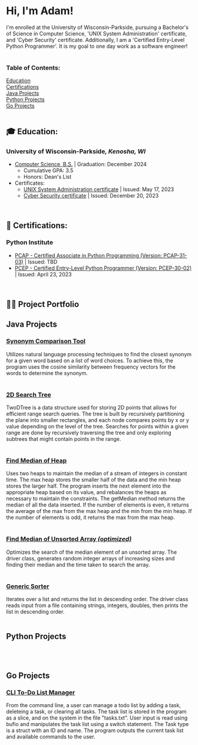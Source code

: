 <!-- Header -->
<h1>Hi, I'm Adam!</h1>


<!-- Brief Introduction -->
I'm enrolled at the University of Wisconsin-Parkside, pursuing a Bachelor's of Science in Computer Science, 'UNIX System Administration' certificate, and 'Cyber Security' certificate. Additionally, I am a 'Certified Entry-Level Python Programmer'. It is my goal to one day work as a software engineer! <br><br>


<!-- Table of Contents -->
<h3>Table of Contents:</h3>
<a href="#EducationLink">Education</a> <br>
<a href="#CertificationLink">Certifications</a> <br>
<a href="#JavaLink">Java Projects</a> <br>
<a href="#PythonLink">Python Projects</a> <br>
<a href="#GoLink">Go Projects</a> <br><br>



<!-- Eduction Overview -->
<a id="EducationLink"><h2>🎓 Education:</h2></a>
<h3>University of Wisconsin-Parkside<i>, Kenosha, WI</i></h3>

- [Computer Science, B.S.](https://www.uwp.edu/learn/programs/computersciencemajor.cfm) | Graduation: December 2024
  - Cumulative GPA: 3.5
  - Honors: Dean's List
- Certificates:
    - [UNIX System Administration certificate](https://www.uwp.edu/learn/programs/unixsystemadmin.cfm) | Issued: May 17, 2023
    - [Cyber Security certificate](https://www.uwp.edu/learn/programs/cybersecurity.cfm) | Issued: December 20, 2023

<br>



<!-- List of Certifications -->
<a id="CertificationLink"><h2>📜 Certifications:</h2></a>

<h3>Python Institute</h3>

- [PCAP - Certified Associate in Python Programming (Version: PCAP-31-03)](https://pythoninstitute.org/pcep) | Issued: TBD
- [PCEP - Certified Entry-Level Python Programmer (Version: PCEP-30-02)](https://verify.openedg.org/?id=07wC.sTLQ.26eO) | Issued: April 23, 2023

<br>



<!-- Project Portfolio -->
<h2>👨‍💻 Project Portfolio</h2>



<!-- Java Project Portfolio -->
<a id="JavaLink"><h2>Java Projects</h2></a>

<h3><a href="https://github.com/AdamZieman/Java_Synonym_Comparison_Tool">Synonym Comparison Tool</a></h3>

Utilizes natural language processing techniques to find the closest synonym for a given word based on a list of word choices. To achieve this, the program uses the cosine similarity between frequency vectors for the words to determine the synonym. <br><br>

<h3><a href="https://github.com/AdamZieman/Java_2DSearchTree">2D Search Tree</a></h3>

TwoDTree is a data structure used for storing 2D points that allows for efficient range search queries. The tree is built by recursively partitioning the plane into smaller rectangles, and each node compares points by x or y value depending on the level of the tree. Searches for points within a given range are done by recursively traversing the tree and only exploring subtrees that might contain points in the range. <br><br>

<h3><a href="https://github.com/AdamZieman/Java_HeapMedian">Find Median of Heap</a></h3>

Uses two heaps to maintain the median of a stream of integers in constant time. The max heap stores the smaller half of the data and the min heap stores the larger half. The program inserts the next element into the appropriate heap based on its value, and rebalances the heaps as necessary to maintain the constraints. The getMedian method returns the median of all the data inserted. If the number of elements is even, it returns the average of the max from the max heap and the min from the min heap. If the number of elements is odd, it returns the max from the max heap. <br><br>

<h3><a href="https://github.com/AdamZieman/Java_FindMedianUnsortedArray">Find Median of Unsorted Array <i>(optimized)</i></a></h3>

Optimizes the search of the median element of an unsorted array. The driver class, generates random integer arrays of increasing sizes and finding their median and the time taken to search the array. <br><br>

<h3><a href="https://github.com/AdamZieman/Java_GenericReverseOrderSorter">Generic Sorter</a></h3>

Iterates over a list and returns the list in descending order. The driver class reads input from a file containing strings, integers, doubles, then prints the list in descending order. <br><br>



<!-- Python Programs -->
<a id="PythonLink"><h2>Python Projects</h2></a>
<br><br>



<!-- Go Project Portfolio -->
<a id="GoLink"><h2>Go Projects</h2></a>

<h3><a href="https://github.com/AdamZieman/Go_CLI_ToDo_List_Manager">CLI To-Do List Manager</a></h3>

From the command line, a user can manage a todo list by adding a task, deleteing a task, or clearing all tasks. The task list is stored in the program as a slice, and on the system in the file "tasks.txt". User input is read using bufio and manipulates the task list using a switch statement. The Task type is a struct with an ID and name. The program outputs the current task list and available commands to the user.
